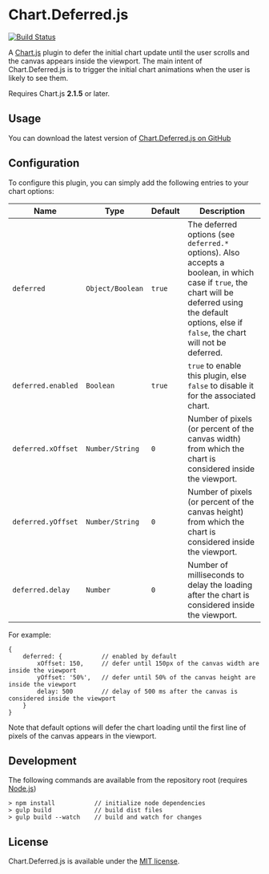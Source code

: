 # Chart.Deferred.js

[![Build Status](https://travis-ci.org/chartjs/Chart.Deferred.js.svg?branch=master)](https://travis-ci.org/chartjs/Chart.Deferred.js)

A [Chart.js](http://www.chartjs.org/) plugin to defer the initial chart update until the user scrolls and the canvas appears inside the viewport. The main intent of Chart.Deferred.js is to trigger the initial chart animations when the user is likely to see them.

Requires Chart.js **2.1.5** or later.

## Usage

You can download the latest version of [Chart.Deferred.js on GitHub](https://github.com/chartjs/Chart.Deferred.js/releases/latest)

## Configuration

To configure this plugin, you can simply add the following entries to your chart options:

| Name | Type | Default | Description |
| ---- | ---- | ------- | ----------- |
| `deferred` | `Object/Boolean` | `true` | The deferred options (see `deferred.*` options). Also accepts a boolean, in which case if `true`, the chart will be deferred using the default options, else if `false`, the chart will not be deferred.
| `deferred.enabled` | `Boolean` | `true` | `true` to enable this plugin, else `false` to disable it for the associated chart.
| `deferred.xOffset` | `Number/String` | `0` | Number of pixels (or percent of the canvas width) from which the chart is considered inside the viewport.
| `deferred.yOffset` | `Number/String` | `0` | Number of pixels (or percent of the canvas height) from which the chart is considered inside the viewport.
| `deferred.delay` | `Number` | `0` | Number of milliseconds to delay the loading after the chart is considered inside the viewport.

For example:

```
{
    deferred: {           // enabled by default
        xOffset: 150,     // defer until 150px of the canvas width are inside the viewport
        yOffset: '50%',   // defer until 50% of the canvas height are inside the viewport
        delay: 500        // delay of 500 ms after the canvas is considered inside the viewport
    }
}
```

Note that default options will defer the chart loading until the first line of pixels of the canvas appears in the viewport.

## Development

The following commands are available from the repository root (requires [Node.js](https://nodejs.org/))

```shell
> npm install           // initialize node dependencies
> gulp build            // build dist files
> gulp build --watch    // build and watch for changes
```

## License

Chart.Deferred.js is available under the [MIT license](LICENSE.md).

